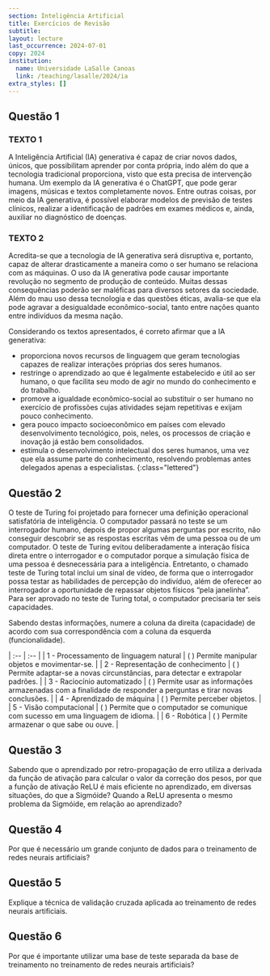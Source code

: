 ```yaml
---
section: Inteligência Artificial
title: Exercícios de Revisão
subtitle:
layout: lecture
last_occurrence: 2024-07-01
copy: 2024
institution:
  name: Universidade LaSalle Canoas
  link: /teaching/lasalle/2024/ia
extra_styles: []
---
```


## Questão 1

### TEXTO 1

A Inteligência Artificial (IA) generativa é capaz de criar novos dados, únicos, que possibilitam aprender
por conta própria, indo além do que a tecnologia tradicional proporciona, visto que esta precisa de
intervenção humana. Um exemplo da IA generativa é o ChatGPT, que pode gerar imagens, músicas e
textos completamente novos. Entre outras coisas, por meio da IA generativa, é possível elaborar
modelos de previsão de testes clínicos, realizar a identificação de padrões em exames médicos e, ainda,
auxiliar no diagnóstico de doenças.

### TEXTO 2

Acredita-se que a tecnologia de IA generativa será disruptiva e, portanto, capaz de alterar drasticamente
a maneira como o ser humano se relaciona com as máquinas. O uso da IA generativa pode causar
importante revolução no segmento de produção de conteúdo. Muitas dessas consequências poderão
ser maléficas para diversos setores da sociedade. Além do mau uso dessa tecnologia e das questões
éticas, avalia-se que ela pode agravar a desigualdade econômico-social, tanto entre nações quanto
entre indivíduos da mesma nação.

Considerando os textos apresentados, é correto afirmar que a IA generativa:

* proporciona novos recursos de linguagem que geram tecnologias capazes de realizar interações
próprias dos seres humanos.
* restringe o aprendizado ao que é legalmente estabelecido e útil ao ser humano, o que facilita seu
modo de agir no mundo do conhecimento e do trabalho.
* promove a igualdade econômico-social ao substituir o ser humano no exercício de profissões cujas
atividades sejam repetitivas e exijam pouco conhecimento.
* gera pouco impacto socioeconômico em países com elevado desenvolvimento tecnológico, pois,
neles, os processos de criação e inovação já estão bem consolidados.
* estimula o desenvolvimento intelectual dos seres humanos, uma vez que ela assume parte do
conhecimento, resolvendo problemas antes delegados apenas a especialistas.
{:class="lettered"}

## Questão 2

O teste de Turing foi projetado para fornecer uma definição operacional satisfatória de inteligência. O computador passará no teste se um interrogador humano, depois de propor algumas perguntas por escrito, não conseguir descobrir se as respostas escritas vêm de uma pessoa ou de um computador. O teste de Turing evitou deliberadamente a interação física direta entre o interrogador e o computador porque a simulação física de uma pessoa é desnecessária para a inteligência. Entretanto, o chamado teste de Turing total inclui um sinal de vídeo, de forma que o interrogador possa testar as habilidades de percepção do indivíduo, além de oferecer ao interrogador a oportunidade de repassar objetos físicos “pela janelinha”. Para ser aprovado no teste de Turing total, o computador precisaria ter seis capacidades.

Sabendo destas informações, numere a coluna da direita (capacidade) de acordo com sua correspondência com a coluna da esquerda (funcionalidade).

| :-- | :-- |
| 1 - Processamento de linguagem natural | ( ) Permite manipular objetos e movimentar-se. |
| 2 - Representação de conhecimento | ( ) Permite adaptar-se a novas circunstâncias, para detectar e extrapolar padrões. |
| 3 - Raciocínio automatizado | ( ) Permite usar as informações armazenadas com a finalidade de responder a perguntas e tirar novas conclusões. |
| 4 - Aprendizado de máquina | ( ) Permite perceber objetos. |
| 5 - Visão computacional | ( ) Permite que o computador se comunique com sucesso em uma linguagem de idioma. |
| 6 - Robótica | ( ) Permite armazenar o que sabe ou ouve. |

## Questão 3

Sabendo que o aprendizado por retro-propagação de erro utiliza a derivada da função de ativação para calcular o valor da correção dos pesos, por que a função de ativação ReLU é mais eficiente no aprendizado, em diversas situações, do que a Sigmóide? Quando a ReLU apresenta o mesmo problema da Sigmóide, em relação ao aprendizado?

## Questão 4

Por que é necessário um grande conjunto de dados para o treinamento de redes neurais artificiais?

## Questão 5

Explique a técnica de validação cruzada aplicada ao treinamento de redes neurais artificiais.

## Questão 6

Por que é importante utilizar uma base de teste separada da base de treinamento no treinamento de redes neurais artificiais?

<!--
## Questão 7

Dadas as afirmações abaixo, assinale com $V$ as afirmaçẽs verdadeiras, e com $F$ as afirmações falsas.

```
( ) Em uma rede neural artificial, o valor de entrada de cada neurônio é calculado pelo produto matemático das saídas dos neurônios da camada anterior.
```

Para cada afirmação falsa, escreva a versão corrigida da afirmação.
-->
